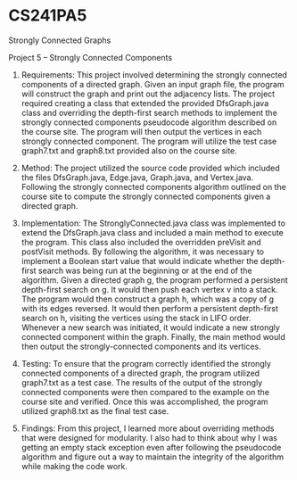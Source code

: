 # CS241PA5
Strongly Connected Graphs

Project 5 – Strongly Connected Components

1.	Requirements: 
This project involved determining the strongly connected components of a directed graph.  Given an input graph file, the program will construct the graph and print out the adjacency lists. The project required creating a class that extended the provided DfsGraph.java class and overriding the depth-first search methods to implement the strongly connected components pseudocode algorithm described on the course site. The program will then output the vertices in each strongly connected component. The program will utilize the test case graph7.txt and graph8.txt provided also on the course site.

2.	Method:
	The project utilized the source code provided which included the files DfsGraph.java, Edge.java, Graph.java, and Vertex.java. Following the strongly connected components algorithm outlined on the course site to compute the strongly connected components given a directed graph. 

3.	Implementation:
The StronglyConnected.java class was implemented to extend the DfsGraph.java class and included a main method to execute the program. This class also included the overridden preVisit and postVisit methods. By following the algorithm, it was necessary to implement a Boolean start value that would indicate whether the depth-first search was being run at the beginning or at the end of the algorithm. Given a directed graph g, the program performed a persistent depth-first search on g. It would then push each vertex v into a stack. The program would then construct a graph h, which was a copy of g with its edges reversed. It would then perform a persistent depth-first search on h, visiting the vertices using the stack in LIFO order. Whenever a new search was initiated, it would indicate a new strongly connected component within the graph. Finally, the main method would then output the strongly-connected components and its vertices. 

4.	Testing:
To ensure that the program correctly identified the strongly connected components of a directed graph, the program utilized graph7.txt as a test case. The results of the output of the strongly connected components were then compared to the example on the course site and verified. Once this was accomplished, the program utilized graph8.txt as the final test case. 

5.	Findings: 
	From this project, I learned more about overriding methods that were designed for modularity. I also had to think about why I was getting an empty stack exception even after following the pseudocode algorithm and figure out a way to maintain the integrity of the algorithm while making the code work.

